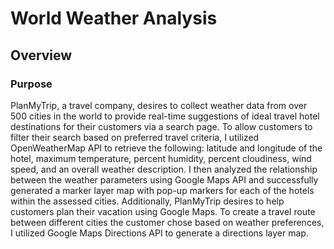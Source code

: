 # World Weather Analysis
## Overview
### Purpose 
PlanMyTrip, a travel company, desires to collect weather data from over 500 cities in the world to provide real-time suggestions of ideal travel hotel destinations for their customers via a search page. To allow customers to filter their search based on preferred travel criteria, I utilized OpenWeatherMap API to retrieve the following: latitude and longitude of the hotel, maximum temperature, percent humidity, percent cloudiness, wind speed, and an overall weather description. I then analyzed the relationship between the weather parameters using Google Maps API and successfully generated a marker layer map with pop-up markers for each of the hotels within the assessed cities. Additionally, PlanMyTrip desires to help customers plan their vacation using Google Maps. To create a travel route between different cities the customer chose based on weather preferences, I utilized Google Maps Directions API to generate a directions layer map. 
